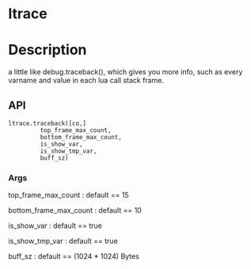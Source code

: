 # ltrace
# Description

a little like debug.traceback(), which gives you more info, such as every varname and value in each lua call stack frame.


## API

```
ltrace.traceback([co,]
		 top_frame_max_count,
		 bottom_frame_max_count,
		 is_show_var,
		 is_show_tmp_var,
		 buff_sz)
```

### Args

top_frame_max_count : default == 15

bottom_frame_max_count : default == 10

is_show_var : default == true

is_show_tmp_var : default == true

buff_sz : default == (1024 * 1024) Bytes


